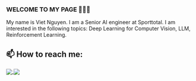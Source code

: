 ### WELCOME TO MY PAGE 👋👋👋
My name is Viet Nguyen. I am a Senior AI engineer at Sporttotal. I am interested in the following topics: Deep Learning for Computer Vision, LLM, Reinforcement Learning.<br>
## 📫 How to reach me: 
<a href="https://github.com/khangkaka066/Chatbot-Makeup">
  <img align="center" src="https://github-readme-stats.anuraghazra1.vercel.app/api/pin/?username=khangkaka066&repo=Chatbot-Makeup&theme=radical" />
</a>  
<a href="https://github.com/khangkaka066/Stock-Price-Prediction-">
  <img align="center" src="https://github-readme-stats.anuraghazra1.vercel.app/api/pin/?username=khangkaka066&repo=Stock-Price-Prediction-&theme=dark" />
</a>  
